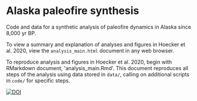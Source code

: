 # Alaska paleofire synthesis
Code and data for a synthetic analysis of paleofire dynamics in Alaska since 8,000 yr BP.

To view a summary and explanation of analyses and figures in Hoecker et al. 2020, view the `analysis_main.html` document in any web browser. 

To reproduce analysis and figures in Hoecker et al. 2020, begin with RMarkdown document, 'analysis_main.Rmd'. This document reproduces all steps of the analysis using data stored in `data/`, calling on additional scripts in `code/` for specific steps. 

[![DOI](https://zenodo.org/badge/104701659.svg)](https://zenodo.org/badge/latestdoi/104701659)
